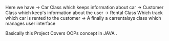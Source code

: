 Here we have
-> Car Class which keeps information about car
-> Customer Class which keep's information about the user 
-> Rental Class Which track which car is rented to the customer 
-> A finally a carrentalsys class which manages user interface

Basically this Project Covers OOPs concept in JAVA .
